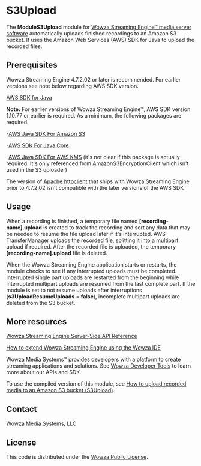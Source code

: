 # S3Upload
The **ModuleS3Upload** module for [Wowza Streaming Engine™ media server software](https://www.wowza.com/products/streaming-engine) automatically uploads finished recordings to an Amazon S3 bucket. It uses the Amazon Web Services (AWS) SDK for Java to upload the recorded files.

## Prerequisites
Wowza Streaming Engine 4.7.2.02 or later is recommended. For earlier versions see note below regarding AWS SDK version.

[AWS SDK for Java](https://aws.amazon.com/sdk-for-java/)

**Note:** For earlier versions of Wowza Streaming Engine™, AWS SDK version 1.10.77 or earlier is required. As a minimum, the following packages are required.

-[AWS Java SDK For Amazon S3](http://mvnrepository.com/artifact/com.amazonaws/aws-java-sdk-s3/1.10.77)

-[AWS SDK For Java Core](http://mvnrepository.com/artifact/com.amazonaws/aws-java-sdk-core/1.10.77)

-[AWS Java SDK For AWS KMS](http://mvnrepository.com/artifact/com.amazonaws/aws-java-sdk-kms/1.10.77) (it's not clear if this package is actually required. It's only referenced from AmazonS3EncryptionClient which isn't used in the S3 uploader)

The version of [Apache httpclient](http://mvnrepository.com/artifact/org.apache.httpcomponents/httpclient) that ships with Wowza Streaming Engine prior to 4.7.2.02 isn't compatible with the later versions of the AWS SDK

## Usage
When a recording is finished, a temporary file named **[recording-name].upload** is created to track the recording and sort any data that may be needed to resume the file upload later if it's interrupted. AWS TransferManager uploads the recorded file, splitting it into a multipart upload if required. After the recorded file is uploaded, the temporary **[recording-name].upload** file is deleted.

When the Wowza Streaming Engine application starts or restarts, the module checks to see if any interrupted uploads must be completed. Interrupted single part uploads are restarted from the beginning while interrupted multipart uploads are resumed from the last complete part. If the module is set to not resume uploads after interruptions (**s3UploadResumeUploads** = **false**), incomplete multipart uploads are deleted from the S3 bucket.

## More resources
[Wowza Streaming Engine Server-Side API Reference](https://www.wowza.com/resources/serverapi/)

[How to extend Wowza Streaming Engine using the Wowza IDE](https://www.wowza.com/forums/content.php?759-How-to-extend-Wowza-Streaming-Engine-using-the-Wowza-IDE)

Wowza Media Systems™ provides developers with a platform to create streaming applications and solutions. See [Wowza Developer Tools](https://www.wowza.com/resources/developers) to learn more about our APIs and SDK.

To use the compiled version of this module, see [How to upload recorded media to an Amazon S3 bucket (S3Upload)](https://www.wowza.com/forums/content.php?813-How-to-upload-recorded-media-to-an-Amazon-S3-bucket-%28ModuleS3Upload%29).

## Contact
[Wowza Media Systems, LLC](https://www.wowza.com/contact)

## License
This code is distributed under the [Wowza Public License](https://github.com/WowzaMediaSystems/wse-plugin-s3upload/blob/master/LICENSE.txt).
